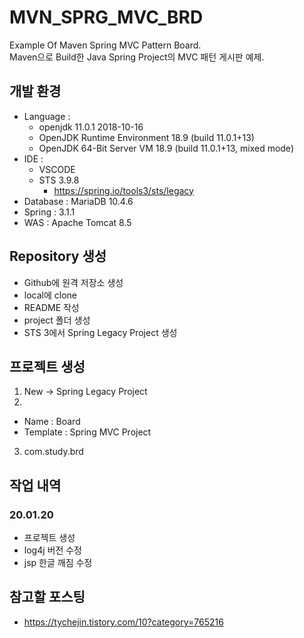 # MVN_SPRG_MVC_BRD
Example Of Maven Spring MVC Pattern Board.  
Maven으로 Build한 Java Spring Project의 MVC 패턴 게시판 예제.  
  
## 개발 환경
- Language :
  - openjdk 11.0.1 2018-10-16
  - OpenJDK Runtime Environment 18.9 (build 11.0.1+13)
  - OpenJDK 64-Bit Server VM 18.9 (build 11.0.1+13, mixed mode)
- IDE :
  - VSCODE
  - STS 3.9.8  
    - https://spring.io/tools3/sts/legacy
- Database : MariaDB 10.4.6  
- Spring : 3.1.1
- WAS : Apache Tomcat 8.5
  
## Repository 생성
- Github에 원격 저장소 생성
- local에 clone
- README 작성
- project 폴더 생성
- STS 3에서 Spring Legacy Project 생성

## 프로젝트 생성
1. New -> Spring Legacy Project
2.  
  - Name : Board
  - Template : Spring MVC Project
3. com.study.brd


## 작업 내역
### 20.01.20
- 프로젝트 생성
- log4j 버전 수정
- jsp 한글 깨짐 수정

## 참고할 포스팅
- https://tychejin.tistory.com/10?category=765216
